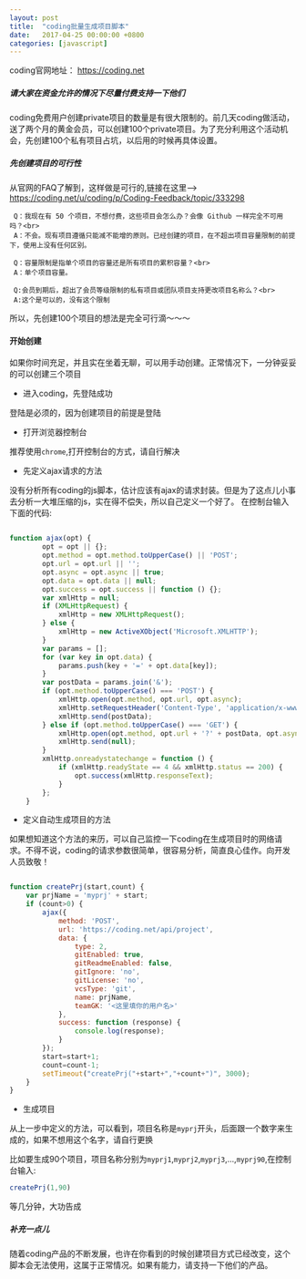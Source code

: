 ```yaml
---
layout: post
title:  "coding批量生成项目脚本"
date:   2017-04-25 00:00:00 +0800
categories: [javascript]
---
```


coding官网地址： https://coding.net

##### 请大家在资金允许的情况下尽量付费支持一下他们

coding免费用户创建private项目的数量是有很大限制的。前几天coding做活动，送了两个月的黄金会员，可以创建100个private项目。为了充分利用这个活动机会，先创建100个私有项目占坑，以后用的时候再具体设置。






##### 先创建项目的可行性
从官网的FAQ了解到，这样做是可行的,链接在这里--> https://coding.net/u/coding/p/Coding-Feedback/topic/333298

```
 Q：我现在有 50 个项目，不想付费，这些项目会怎么办？会像 Github 一样完全不可用吗？<br>
 A：不会。现有项目遵循只能减不能增的原则。已经创建的项目，在不超出项目容量限制的前提下，使用上没有任何区别。

 Q：容量限制是指单个项目的容量还是所有项目的累积容量？<br>
 A：单个项目容量。

 Q:会员到期后，超出了会员等级限制的私有项目或团队项目支持更改项目名称么？<br>
 A:这个是可以的，没有这个限制

```

所以，先创建100个项目的想法是完全可行滴～～～

#### 开始创建

如果你时间充足，并且实在坐着无聊，可以用手动创建。正常情况下，一分钟妥妥的可以创建三个项目

* 进入coding，先登陆成功

登陆是必须的，因为创建项目的前提是登陆

* 打开浏览器控制台

推荐使用`chrome`,打开控制台的方式，请自行解决

* 先定义ajax请求的方法

没有分析所有coding的js脚本，估计应该有ajax的请求封装。但是为了这点儿小事去分析一大堆压缩的js，实在得不偿失，所以自己定义一个好了。
在控制台输入下面的代码:

```javascript

function ajax(opt) {
        opt = opt || {};
        opt.method = opt.method.toUpperCase() || 'POST';
        opt.url = opt.url || '';
        opt.async = opt.async || true;
        opt.data = opt.data || null;
        opt.success = opt.success || function () {};
        var xmlHttp = null;
        if (XMLHttpRequest) {
            xmlHttp = new XMLHttpRequest();
        } else {
            xmlHttp = new ActiveXObject('Microsoft.XMLHTTP');
        }
        var params = [];
        for (var key in opt.data) {
            params.push(key + '=' + opt.data[key]);
        }
        var postData = params.join('&');
        if (opt.method.toUpperCase() === 'POST') {
            xmlHttp.open(opt.method, opt.url, opt.async);
            xmlHttp.setRequestHeader('Content-Type', 'application/x-www-form-urlencoded;charset=utf-8');
            xmlHttp.send(postData);
        } else if (opt.method.toUpperCase() === 'GET') {
            xmlHttp.open(opt.method, opt.url + '?' + postData, opt.async);
            xmlHttp.send(null);
        }
        xmlHttp.onreadystatechange = function () {
            if (xmlHttp.readyState == 4 && xmlHttp.status == 200) {
                opt.success(xmlHttp.responseText);
            }
        };
    }

```

* 定义自动生成项目的方法

如果想知道这个方法的来历，可以自己监控一下coding在生成项目时的网络请求。不得不说，coding的请求参数很简单，很容易分析，简直良心佳作。向开发人员致敬！

```javascript

function createPrj(start,count) {
    var prjName = 'myprj' + start;
    if (count>0) {
        ajax({
            method: 'POST',
            url: 'https://coding.net/api/project',
            data: {
                type: 2,
                gitEnabled: true,
                gitReadmeEnabled: false,
                gitIgnore: 'no',
                gitLicense: 'no',
                vcsType: 'git',
                name: prjName,
                teamGK: '<这里填你的用户名>'
            },
            success: function (response) {
                console.log(response);
            }
        });
        start=start+1;
        count=count-1;
        setTimeout("createPrj("+start+","+count+")", 3000);
    }
}

```

* 生成项目

从上一步中定义的方法，可以看到，项目名称是`myprj`开头，后面跟一个数字来生成的，如果不想用这个名字，请自行更换

比如要生成90个项目，项目名称分别为`myprj1`,`myprj2`,`myprj3`,...,`myprj90`,在控制台输入:

```javascript
createPrj(1,90)
```

等几分钟，大功告成

##### 补充一点儿

随着coding产品的不断发展，也许在你看到的时候创建项目方式已经改变，这个脚本会无法使用，这属于正常情况。如果有能力，请支持一下他们的产品。